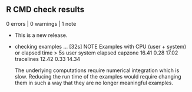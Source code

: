 ## R CMD check results

0 errors | 0 warnings | 1 note

* This is a new release.

* checking examples ... [32s] NOTE
  Examples with CPU (user + system) or elapsed time > 5s
              user system elapsed
  capzone    16.41   0.28   17.02
  tracelines 12.42   0.33   14.34
  
  The underlying computations require numerical integration which is slow. 
  Reducing the run time of the examples would require changing them in such a way that 
  they are no longer meaningful examples.
  
